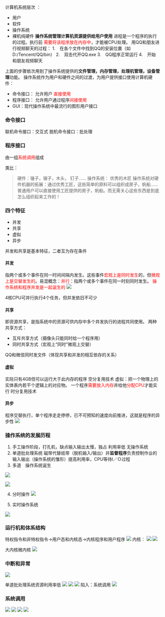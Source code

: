 计算机系统层次 ：
- 用户
- 软件
- 操作系统
- 裸机纯硬件
**操作系统管理计算机资源提供给用户使用**
进程是一个程序的执行的过程。执行前<font color = "red"> 需要将该程序放在内存中</font>，才能被CPU处理。
用QQ和朋友进行视频聊天的过程：
1.　在各个文件中找到QQ的安装位置（如　D:/Tencent/QQ/bin）
2.　双击代开QQ.exe
3.　QQ程序正常运行
4.　开始和朋友视频聊天

上面的步骤依次用到了操作系统提供的**文件管理，内存管理，处理机管理，设备管理**功能。
操作系统作为用户和硬件之间的过渡，为用户提供接口使用计算机硬件：
- 命令接口： 允许用户<font color = "red"> 直接使用</font>
- 程序接口： 允许用户通过程序<font color = "red">间接使用</font>
- GUI：现代操作系统中最流行的图形用户接口
### 命令接口
联机命令接口：交互式
脱机命令接口：批处理
### 程序接口
由一组<font color = "red">系统调用</font>组成

类比：
> 硬件：锤子，锯子，木头， 钉子……
> 操作系统： 优秀的木匠
> 操作系统对硬件机器的拓展：通过优秀工匠，这些简单的原料可以组织成房子，帆船…… 普通用户可以直接使用工匠提供的房子，帆船。而无需关心这些东西是到底怎么组织起来工作的！ 

### 四个特征
- 并发
- 共享
- 虚拟
- 异步

并发和共享是基本特征，二者互为存在条件

#### 并发
指两个或多个事件在同一时间间隔内发生。这些事件<font color = "red">宏观上是同时发生</font>的，但<font color = "red">微观上是交替发生的</font>。易混概念：<font color = "red">并行</font>：指两个或多个事件在同一时刻同时发生。
<font color = "red">操作系统和程序并发是一起诞生的</font>
![](http://cdn.jsdelivr.net/gh/MaoYuanxing/imgbed/20220309191346.png)

4核CPU可并行执行4个任务，但并发依旧不可少

#### 共享
即资源共享，是指系统中的资源可供内存中多个并发执行的进程共同使用。
两种共享方式：
- 互斥共享方式（摄像头只能同时给一个程序用）
- 同时共享方式（宏观上“同时”微观上交替）

QQ和微信同时发文件（体现共享和并发的相互依存的关系）

#### 虚拟
实际只有4GB但可以运行大于此内存的程序
空分复用技术
虚拟：把一个物理上的实体表内若干个逻辑上的对应物。
一个程序<font color = "red">需要放入内存</font>并给他<font color = "red">分配CPU</font>才能实行
时分复用技术

#### 异步
程序交替执行，单个程序走走停停，已不可预知的速度向前推进，这就是程序的异步性
![](http://cdn.jsdelivr.net/gh/MaoYuanxing/imgbed/20220309191233.png)

### 操作系统的发展历程
1. 手工操作阶段，打孔机，缺点输入输出太慢，独占 利用率低   无操作系统
2. 单道批处理系统 磁带代替纸带（脱机输入/输出）并**监督程序**负责控制作业的输入输出（操作系统的雏形）提高利用率，CPU等待I／Ｏ过程
3. 多道　操作系统诞生　

![](http://cdn.jsdelivr.net/gh/MaoYuanxing/imgbed/20220309192231.png)

![](http://cdn.jsdelivr.net/gh/MaoYuanxing/imgbed/20220309192348.png)

4. 分时操作
![](http://cdn.jsdelivr.net/gh/MaoYuanxing/imgbed/20220309192510.png)

5. 实时操作系统

![](http://cdn.jsdelivr.net/gh/MaoYuanxing/imgbed/20220309192633.png)

### 运行机和体系结构
特权指令和非特权指令->用户态和内核态->内核程序和用户程序
![](http://cdn.jsdelivr.net/gh/MaoYuanxing/imgbed/20220309192959.png)
内核：
![](http://cdn.jsdelivr.net/gh/MaoYuanxing/imgbed/20220309193113.png)
![](http://cdn.jsdelivr.net/gh/MaoYuanxing/imgbed/20220309193202.png)


大内核微内核
![](http://cdn.jsdelivr.net/gh/MaoYuanxing/imgbed/20220309193417.png)


### 中断和异常
![](http://cdn.jsdelivr.net/gh/MaoYuanxing/imgbed/20220309193544.png)


单道批处理系统资源利用率低 
![](http://cdn.jsdelivr.net/gh/MaoYuanxing/imgbed/20220309193726.png)
![](http://cdn.jsdelivr.net/gh/MaoYuanxing/imgbed/20220309195955.png)
![](http://cdn.jsdelivr.net/gh/MaoYuanxing/imgbed/20220309200127.png)
陷入：系统调用
![](http://cdn.jsdelivr.net/gh/MaoYuanxing/imgbed/20220309200338.png)


### 系统调用
![](http://cdn.jsdelivr.net/gh/MaoYuanxing/imgbed/20220309200626.png)
![](http://cdn.jsdelivr.net/gh/MaoYuanxing/imgbed/20220309200813.png)
![](http://cdn.jsdelivr.net/gh/MaoYuanxing/imgbed/20220309201255.png)
![](http://cdn.jsdelivr.net/gh/MaoYuanxing/imgbed/20220309201318.png)
